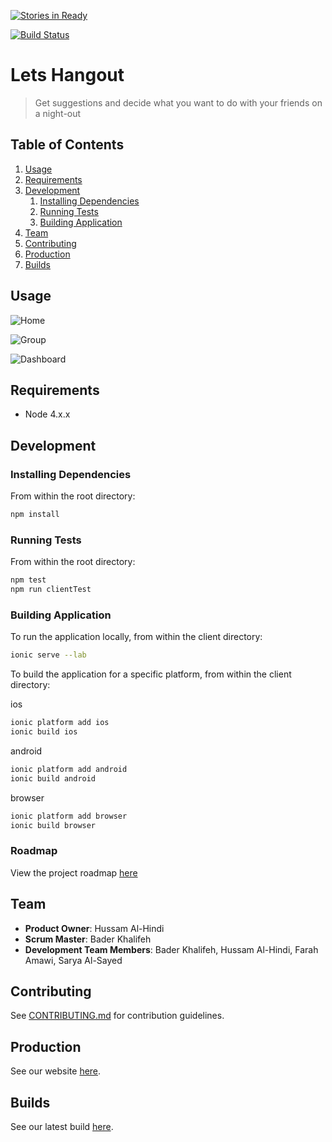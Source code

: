 [![Stories in Ready](https://badge.waffle.io/tech-crunch/lets-hangout.png?label=ready&title=Ready)](https://waffle.io/tech-crunch/lets-hangout)

[![Build Status](https://travis-ci.org/tech-crunch/lets-hangout.svg?branch=master)](https://travis-ci.org/tech-crunch/lets-hangout)

# Lets Hangout

> Get suggestions and decide what you want to do with your friends on a night-out

## Table of Contents

1. [Usage](#Usage)
1. [Requirements](#requirements)
1. [Development](#development)
    1. [Installing Dependencies](#installing-dependencies)
    1. [Running Tests](#running-tests)
    1. [Building Application](#building-application)
1. [Team](#team)
1. [Contributing](#contributing)
1. [Production](#production)
1. [Builds](#builds)

## Usage

![Home](https://raw.githubusercontent.com/tech-crunch/lets-hangout/master/screenshots/screenshot1.jpg "Home Screen")

![Group](https://raw.githubusercontent.com/tech-crunch/lets-hangout/master/screenshots/screenshot2.jpg "Group Screen")

![Dashboard](https://raw.githubusercontent.com/tech-crunch/lets-hangout/master/screenshots/screenshot3.jpg "Dashboard Screen")

## Requirements

- Node 4.x.x

## Development

### Installing Dependencies

From within the root directory:

```sh
npm install
```

### Running Tests

From within the root directory:

```sh
npm test
npm run clientTest
```

### Building Application

To run the application locally, from within the client directory:

```sh
ionic serve --lab
```

To build the application for a specific platform, from within the client directory:

ios
```sh
ionic platform add ios
ionic build ios
```

android
```sh
ionic platform add android
ionic build android
```

browser
```sh
ionic platform add browser
ionic build browser
```

### Roadmap

View the project roadmap [here](https://waffle.io/tech-crunch/lets-hangout)

## Team

  - __Product Owner__: Hussam Al-Hindi
  - __Scrum Master__: Bader Khalifeh
  - __Development Team Members__: Bader Khalifeh, Hussam Al-Hindi, Farah Amawi, Sarya Al-Sayed

## Contributing

See [CONTRIBUTING.md](CONTRIBUTING.md) for contribution guidelines.

## Production

See our website [here](https://letsshangout.herokuapp.com/#/).

## Builds

See our latest build [here](https://travis-ci.org/tech-crunch/lets-hangout).

